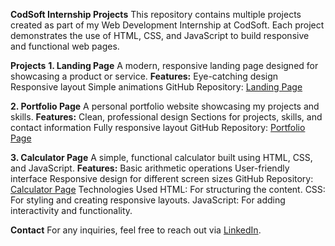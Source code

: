**CodSoft Internship Projects**
This repository contains multiple projects created as part of my Web Development Internship at CodSoft. Each project demonstrates the use of HTML, CSS, and JavaScript to build responsive and functional web pages.

**Projects**
**1. Landing Page**
A modern, responsive landing page designed for showcasing a product or service.
**Features:**
Eye-catching design
Responsive layout
Simple animations
GitHub Repository: [Landing Page](https://himanshuheda.github.io/CodSoft/LandingPage/)

**2. Portfolio Page**
A personal portfolio website showcasing my projects and skills.
**Features:**
Clean, professional design
Sections for projects, skills, and contact information
Fully responsive layout
GitHub Repository: [Portfolio Page](https://himanshuheda.github.io/CodSoft/Portfolio/)

**3. Calculator Page**
A simple, functional calculator built using HTML, CSS, and JavaScript.
**Features:**
Basic arithmetic operations
User-friendly interface
Responsive design for different screen sizes
GitHub Repository: [Calculator Page](https://himanshuheda.github.io/CodSoft/Calculator/)
Technologies Used
HTML: For structuring the content.
CSS: For styling and creating responsive layouts.
JavaScript: For adding interactivity and functionality.

**Contact**
For any inquiries, feel free to reach out via [LinkedIn](https://www.linkedin.com/in/himanshu-heda/).
